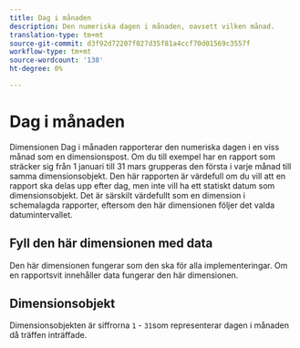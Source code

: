 ```yaml
---
title: Dag i månaden
description: Den numeriska dagen i månaden, oavsett vilken månad.
translation-type: tm+mt
source-git-commit: d3f92d72207f027d35f81a4ccf70d01569c3557f
workflow-type: tm+mt
source-wordcount: '138'
ht-degree: 0%

---
```



# Dag i månaden

Dimensionen Dag i månaden rapporterar den numeriska dagen i en viss månad som en dimensionspost. Om du till exempel har en rapport som sträcker sig från 1 januari till 31 mars grupperas den första i varje månad till samma dimensionsobjekt. Den här rapporten är värdefull om du vill att en rapport ska delas upp efter dag, men inte vill ha ett statiskt datum som dimensionsobjekt. Det är särskilt värdefullt som en dimension i schemalagda rapporter, eftersom den här dimensionen följer det valda datumintervallet.

## Fyll den här dimensionen med data

Den här dimensionen fungerar som den ska för alla implementeringar. Om en rapportsvit innehåller data fungerar den här dimensionen.

## Dimensionsobjekt

Dimensionsobjekten är siffrorna `1` - `31`som representerar dagen i månaden då träffen inträffade.

